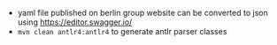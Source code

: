 * yaml file published on berlin group website can be converted to json using https://editor.swagger.io/
* `mvn clean antlr4:antlr4` to generate antlr parser classes

